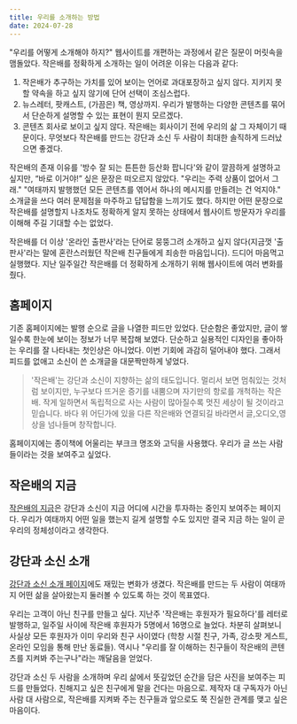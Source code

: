 ```yaml
---
title: 우리를 소개하는 방법
date: 2024-07-28
---
```


"우리를 어떻게 소개해야 하지?" 웹사이트를 개편하는 과정에서 같은 질문이 머릿속을 맴돌았다. 작은배를 정확하게 소개하는 일이 어려운 이유는 다음과 같다:

1. 작은배가 추구하는 가치를 있어 보이는 언어로 과대포장하고 싶지 않다. 지키지 못할 약속을 하고 싶지 않기에 단어 선택이 조심스럽다.
2. 뉴스레터, 팟캐스트, (가끔은) 책, 영상까지. 우리가 발행하는 다양한 콘텐츠를 묶어서 단순하게 설명할 수 있는 표현이 뭔지 모르겠다.
3. 콘텐츠 회사로 보이고 싶지 않다. 작은배는 회사이기 전에 우리의 삶 그 자체이기 때문이다. 무엇보다 작은배를 만드는 강단과 소신 두 사람이 최대한 솔직하게 드러났으면 좋겠다.

작은배의 존재 이유를 '방수 잘 되는 튼튼한 등산화 팝니다'와 같이 깔끔하게 설명하고 싶지만, “바로 이거야!” 싶은 문장은 떠오르지 않았다. "우리는 주력 상품이 없어서 그래." "여태까지 발행했던 모든 콘텐츠를 엮어서 하나의 메시지를 만들려는 건 억지야." 소개글을 쓰다 여러 문제점을 마주하고 답답함을 느끼기도 했다. 하지만 어떤 문장으로 작은배를 설명할지 나조차도 정확하게 알지 못하는 상태에서 웹사이트 방문자가 우리를 이해해 주길 기대할 수는 없었다.

작은배를 더 이상 '온라인 출판사'라는 단어로 뭉뚱그려 소개하고 싶지 않다(지금껏 '출판사'라는 말에 혼란스러웠던 작은배 친구들에게 죄송한 마음입니다). 드디어 마음먹고 실행했다. 지난 일주일간 작은배를 더 정확하게 소개하기 위해 웹사이트에 여러 변화를 줬다.

## 홈페이지
기존 홈페이지에는 발행 순으로 글을 나열한 피드만 있었다. 단순함은 좋았지만, 글이 쌓일수록 한눈에 보이는 정보가 너무 복잡해 보였다. 단순하고 실용적인 디자인을 좋아하는 우리를 잘 나타내는 첫인상은 아니었다. 이번 기회에 과감히 덜어내야 했다. 그래서 피드를 없애고 소신이 쓴 소개글을 대문짝만하게 넣었다.

> '작은배'는 강단과 소신이 지향하는 삶의 태도입니다. 멀리서 보면 멈춰있는 것처럼 보이지만, 누구보다 뜨거운 증기를 내뿜으며 자기만의 항로를 개척하는 작은 배. 작게 일하면서 독립적으로 사는 사람이 많아질수록 멋진 세상이 될 것이라고 믿습니다. 바다 위 어딘가에 있을 다른 작은배와 연결되길 바라면서 글,오디오,영상을 넘나들며 창작합니다.

홈페이지에는 종이책에 어울리는 부크크 명조와 고딕을 사용했다. 우리가 글 쓰는 사람들이라는 것을 보여주고 싶었다.

## 작은배의 지금
[작은배의 지금](https://jagunbae.com/about/)은 강단과 소신이 지금 어디에 시간을 투자하는 중인지 보여주는 페이지다. 우리가 여태까지 어떤 일을 했는지 길게 설명할 수도 있지만 결국 지금 하는 일이 곧 우리의 정체성이라고 생각한다.

## 강단과 소신 소개
[강단과 소신 소개 페이지](https://jagunbae.com/team/)에도 재밌는 변화가 생겼다. 작은배를 만드는 두 사람이 여태까지 어떤 삶을 살아왔는지 둘러볼 수 있도록 하는 것이 목표였다.

우리는 고객이 아닌 친구를 만들고 싶다. 지난주 '작은배는 후원자가 필요하다'를 레터로 발행하고, 일주일 사이에 작은배 후원자가 5명에서 16명으로 늘었다. 차분히 살펴보니 사실상 모든 후원자가 이미 우리와 친구 사이였다 (학창 시절 친구, 가족, 강소팟 게스트, 온라인 모임을 통해 만난 동료들). 역시나 "우리를 잘 이해하는 친구들이 작은배의 콘텐츠를 지켜봐 주는구나"라는 깨달음을 얻었다.

강단과 소신 두 사람을 소개하며 우리 삶에서 뜻깊었던 순간을 담은 사진을 보여주는 피드를 만들었다. 친해지고 싶은 친구에게 말을 건다는 마음으로. 제작자 대 구독자가 아닌 사람 대 사람으로, 작은배를 지켜봐 주는 친구들과 앞으로도 쭉 진실한 관계를 맺고 싶은 마음이다.